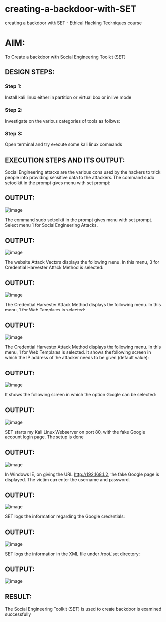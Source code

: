 # creating-a-backdoor-with-SET
creating a backdoor with SET - Ethical Hacking Techniques course

# AIM:
To Create a backdoor with Social Engineering Toolkit (SET)

## DESIGN STEPS:

### Step 1:

Install kali linux either in partition or virtual box or in live mode


### Step 2:

Investigate on the various categories of tools as follows:

### Step 3:

Open terminal and try execute some kali linux commands

## EXECUTION STEPS AND ITS OUTPUT:
Social Engineering attacks are the various cons used by the hackers to trick people into providing sensitive data to the attackers. 
The command sudo setoolkit in the prompt gives menu with set prompt:

## OUTPUT:
![image](https://github.com/user-attachments/assets/52936afe-3c54-442f-b65d-194886c32bf9)

The command sudo setoolkit in the prompt gives menu with set prompt. Select menu 1 for Social Engineering Attacks.

## OUTPUT:
![image](https://github.com/user-attachments/assets/e6a95c60-0b61-431d-a728-c19842938990)

The website Attack Vectors displays the following menu. In this menu, 3 for Credential Harvester Attack Method is selected:
## OUTPUT:
![image](https://github.com/user-attachments/assets/4daa1895-27ee-47e4-b6a6-3d69dda35d5b)

The Credential Harvester Attack Method displays the following menu. In this menu, 1 for Web Templates is selected:
## OUTPUT:
![image](https://github.com/user-attachments/assets/aa9e2bd3-a454-4c13-b204-9a0cab488b26)

The Credential Harvester Attack Method displays the following menu. In this menu, 1 for Web Templates is selected.
It shows the following screen in which the IP address of the attacker needs to be given (default value):

## OUTPUT:
![image](https://github.com/user-attachments/assets/cc23fcc6-d300-4a50-b65a-f845eefa0142)

It shows the following screen in which the option Google can be selected:
## OUTPUT:
![image](https://github.com/user-attachments/assets/2133dead-0ed0-4b53-8357-7ddefa923879)

SET starts my Kali Linux Webserver on port 80, with the fake Google account login page. The setup is done
## OUTPUT:
![image](https://github.com/user-attachments/assets/fd6fac92-af00-4818-ac15-51c526e4c237)

In Windows IE, on giving the URL http://192.168.1.2, the fake Google page is displayed. The victim can enter the username and password.

## OUTPUT:
![image](https://github.com/user-attachments/assets/adf26a92-766d-4e8a-9e9b-1642cf3422be)

SET logs the information regarding the Google credentials:
## OUTPUT:
![image](https://github.com/user-attachments/assets/4dfb15be-c3a9-4c7c-8e19-5bc6a5b47665)

SET logs the information in the XML file under /root/.set directory:
## OUTPUT:
![image](https://github.com/user-attachments/assets/95a427d8-a09a-4a52-abf7-56a1a2e97451)





## RESULT:
The Social Engineering Toolkit (SET) is used to create backdoor is  examined successfully
